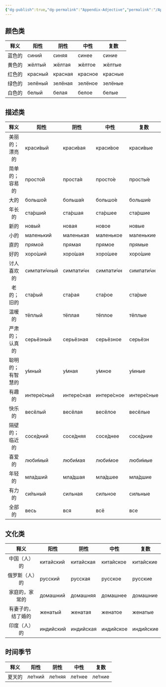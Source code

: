 ```yaml
---
{"dg-publish":true,"dg-permalink":"Appendix-Adjective","permalink":"/Appendix-Adjective/","dgPassFrontmatter":true}
---
```


## 颜色类

| 释义  | 阳性      | 阴性      | 中性      | 复数      |
| :-: | ------- | ------- | ------- | ------- |
| 蓝色的 | синий   | синяя   | синее   | синие   |
| 黄色的 | жёлтый  | жёлтая  | жёлтое  | жёлтые  |
| 红色的 | красный | красная | красное | красные |
| 绿色的 | зелёный | зелёная | зелёное | зелёные |
| 白色的 | белый   | белая   | белое   | белые   |

## 描述类

|    释义    | 阳性           | 阴性          | 中性          | 复数          |
| :------: | ------------ | ----------- | ----------- | ----------- |
| 美丽的；漂亮的  | краси́вый    | краси́вая   | краси́вое   | краси́вые   |
| 简单的；容易的  | просто́й     | проста́я    | просто́е    | просты́е    |
|    大的    | большо́й     | больша́я    | большо́е    | больши́е    |
|   年长的    | ста́рший     | ста́ршая    | ста́ршее    | ста́ршие    |
|    新的    | новый        | новая       | новое       | новые       |
|    小的    | маленький    | маленькая   | маленькое   | маленькие   |
|    直的    | прямой       | прямая      | прямое      | прямые      |
|    好的    | хоро́ший     | хоро́шая    | хоро́шее    | хоро́шие    |
|  讨人喜欢的   | симпати́чный | симпати́чн  | симпати́чн  | симпати́чн  |
|  老的；旧的   | ста́рый      | ста́рая     | ста́рое     | ста́рые     |
|   温暖的    | тёплый       | тёплая      | тёплое      | тёплые      |
| 严肃的；认真的  | серьёзный    | серьёзная   | серьёзное   | серьёзн     |
| 聪明的；有智慧的 | у́мный       | у́мная      | у́мное      | у́мные      |
|   有趣的    | интере́сный  | интере́сная | интере́сное | интере́сные |
|   快乐的    | весёлый      | весёлая     | весёлое     | весёлые     |
| 隔壁的；临近的  | сосе́дний    | сосе́дняя   | сосе́днее   | сосе́дние   |
|   喜爱的    | люби́мый     | люби́мая    | люби́мое    | люби́мые    |
|   年轻的    | мла́дший     | мла́дшая    | мла́дшее    | мла́дшие    |
|   有力的    | си́льный     | сильная     | сильное     | сильные     |
|   全部的    | весь         | вся         | всё         | все         |


## 文化类

|    释义     | 阳性        | 阴性        | 中性        | 复数        |
| :-------: | --------- | --------- | --------- | --------- |
|  中国（人）的   | китайский | китайская | китайское | китайские |
|  俄罗斯（人）的  | русский   | русская   | русское   | русские   |
|  家庭的，家常的  | домашний  | домашняя  | домашнее  | домашние  |
| 有妻子的，结了婚的 | женатый   | женатая   | женатое   | женатые   |
|  印度（人）的   | индийский | индийская | индийское | индийские |

## 时间季节

| 释义  | 阳性      | 阴性      | 中性      | 复数      |
| :-: | ------- | ------- | ------- | ------- |
| 夏天的 | ле́тний | ле́тняя | ле́тнее | ле́тние |


